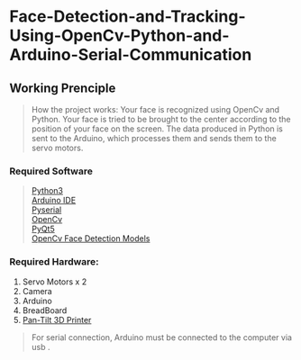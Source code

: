 # Face-Detection-and-Tracking-Using-OpenCv-Python-and-Arduino-Serial-Communication

## Working Prenciple
>How the project works: Your face is recognized using OpenCv and Python. Your face is tried to be brought to the center according to the position of your face on the screen. The data produced in Python is sent to the Arduino, which processes them and sends them to the servo motors. <br/>

### Required Software
> [Python3](https://www.python.org/downloads/) <br/>
> [Arduino IDE](https://www.arduino.cc/en/software) <br/>
> [Pyserial](https://github.com/pyserial/pyserial) <br/>
> [OpenCv](https://github.com/PyQt5) <br/>
> [PyQt5](https://github.com/PyQt5) <br/>
> [OpenCv Face Detection Models](https://github.com/opencv/opencv/blob/master/data/haarcascades/haarcascade_frontalface_default.xml) <br/>

### Required Hardware:
1. Servo Motors x 2 <br/>
2. Camera <br/>
3. Arduino <br/>
4. BreadBoard <br/>
5. [Pan-Tilt 3D Printer](https://www.makexyz.com/3d-models/order/8f156f7d265f3561ba343f9268a02f6b) <br/>
  
 > For serial connection, Arduino must be connected to the computer via usb . <br/>
